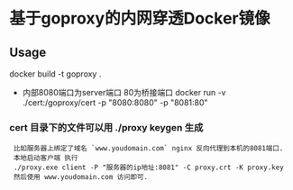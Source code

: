 # 基于goproxy的内网穿透Docker镜像
## Usage 
docker  build -t goproxy . 


* 内部8080端口为server端口 80为桥接端口 
docker run -v ./cert:/goproxy/cert -p "8080:8080" -p "8081:80" 
### cert 目录下的文件可以用 ./proxy keygen 生成 
```
 比如服务器上绑定了域名 `www.youdomain.com` nginx 反向代理到本机的8081端口. 
 本地启动客户端 执行
 ./proxy.exe client -P "服务器的ip地址:8081" -C proxy.crt -K proxy.key
 然后使用 www.youdomain.com 访问即可. 
```

